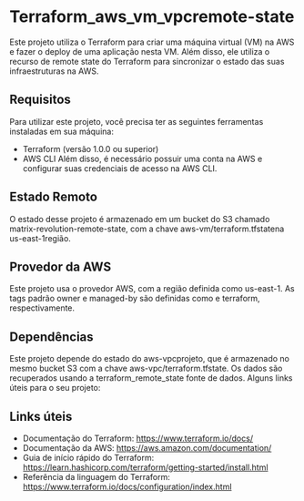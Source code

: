 # Terraform_aws_vm_vpcremote-state

Este projeto utiliza o Terraform para criar uma máquina virtual (VM) na AWS e fazer o deploy de uma aplicação nesta VM. Além disso, ele utiliza o recurso de remote state do Terraform para sincronizar o estado das suas infraestruturas na AWS.

## Requisitos

Para utilizar este projeto, você precisa ter as seguintes ferramentas instaladas em sua máquina:

- Terraform (versão 1.0.0 ou superior)
- AWS CLI
  Além disso, é necessário possuir uma conta na AWS e configurar suas credenciais de acesso na AWS CLI.

## Estado Remoto

O estado desse projeto é armazenado em um bucket do S3 chamado matrix-revolution-remote-state, com a chave aws-vm/terraform.tfstatena us-east-1região.

## Provedor da AWS

Este projeto usa o provedor AWS, com a região definida como us-east-1. As tags padrão owner e managed-by são definidas como <NOME> e terraform, respectivamente.

## Dependências

Este projeto depende do estado do aws-vpcprojeto, que é armazenado no mesmo bucket S3 com a chave aws-vpc/terraform.tfstate. Os dados são recuperados usando a terraform_remote_state fonte de dados.
Alguns links úteis para o seu projeto:

## Links úteis

- Documentação do Terraform: https://www.terraform.io/docs/
- Documentação da AWS: https://aws.amazon.com/documentation/
- Guia de início rápido do Terraform: https://learn.hashicorp.com/terraform/getting-started/install.html
- Referência da linguagem do Terraform: https://www.terraform.io/docs/configuration/index.html

